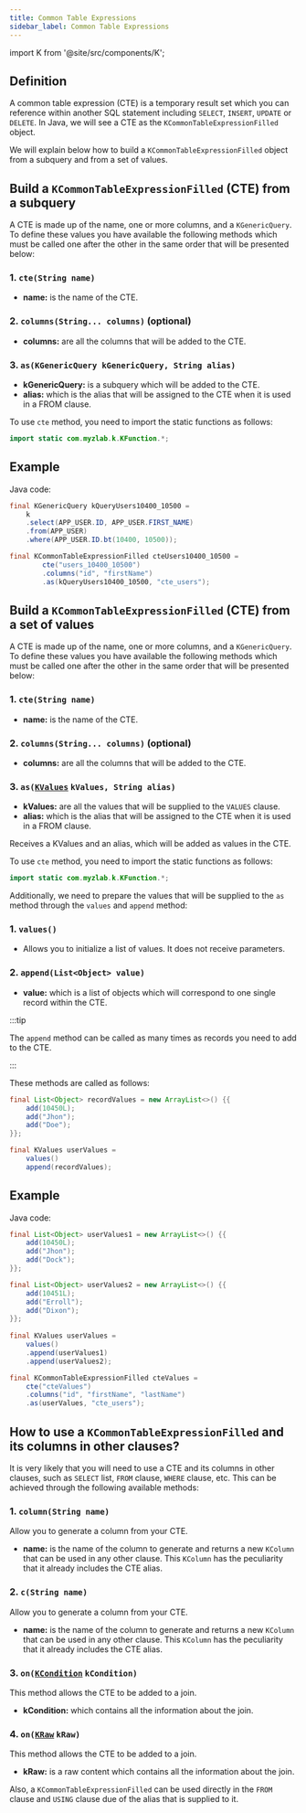 ```yaml
---
title: Common Table Expressions
sidebar_label: Common Table Expressions
---
```


import K from '@site/src/components/K';

## Definition

A common table expression (CTE) is a temporary result set which you can reference within another SQL statement including `SELECT`, `INSERT`, `UPDATE` or `DELETE`. In Java, we will see a CTE as the `KCommonTableExpressionFilled` object.

We will explain below how to build a `KCommonTableExpressionFilled` object from a subquery and from a set of values.

## Build a `KCommonTableExpressionFilled` (CTE) from a subquery

A CTE is made up of the name, one or more columns, and a `KGenericQuery`. To define these values you have available the following methods which must be called one after the other in the same order that will be presented below:

### 1. `cte(String name)`

- **name:** is the name of the CTE.

### 2. `columns(String... columns)` (optional)

- **columns:** are all the columns that will be added to the CTE.

### 3. `as(KGenericQuery kGenericQuery, String alias)`

- **kGenericQuery:** is a subquery which will be added to the CTE.  
- **alias:** which is the alias that will be assigned to the CTE when it is used in a FROM clause.

To use `cte` method, you need to import the static functions as follows:

```java
import static com.myzlab.k.KFunction.*;
```

## Example

Java code:

```java
final KGenericQuery kQueryUsers10400_10500 =
    k
    .select(APP_USER.ID, APP_USER.FIRST_NAME)
    .from(APP_USER)
    .where(APP_USER.ID.bt(10400, 10500));

final KCommonTableExpressionFilled cteUsers10400_10500 = 
        cte("users_10400_10500")
        .columns("id", "firstName")
        .as(kQueryUsers10400_10500, "cte_users");
```

## Build a `KCommonTableExpressionFilled` (CTE) from a set of values

A CTE is made up of the name, one or more columns, and a `KGenericQuery`. To define these values you have available the following methods which must be called one after the other in the same order that will be presented below:

### 1. `cte(String name)`

- **name:** is the name of the CTE.

### 2. `columns(String... columns)` (optional)

- **columns:** are all the columns that will be added to the CTE.

### 3. `as(`[`KValues`](/docs/misc/kvalues) `kValues, String alias)`

- **kValues:** are all the values that will be supplied to the `VALUES` clause.  
- **alias:** which is the alias that will be assigned to the CTE when it is used in a FROM clause.

Receives a KValues and an alias, which will be added as values in the CTE.

To use `cte` method, you need to import the static functions as follows:

```java
import static com.myzlab.k.KFunction.*;
```

Additionally, we need to prepare the values that will be supplied to the `as` method through the `values` and `append` method:

### 1. `values()`

- Allows you to initialize a list of values. It does not receive parameters.

### 2. `append(List<Object> value)`

- **value:**  which is a list of objects which will correspond to one single record within the CTE.

:::tip

The `append` method can be called as many times as records you need to add to the CTE.

:::

These methods are called as follows:

```java
final List<Object> recordValues = new ArrayList<>() {{
    add(10450L);
    add("Jhon");
    add("Doe");
}};

final KValues userValues =
    values()
    append(recordValues);
```

## Example

Java code:

```java
final List<Object> userValues1 = new ArrayList<>() {{
    add(10450L);
    add("Jhon");
    add("Dock");
}};

final List<Object> userValues2 = new ArrayList<>() {{
    add(10451L);
    add("Erroll");
    add("Dixon");
}};
    
final KValues userValues = 
    values()
    .append(userValues1)
    .append(userValues2);

final KCommonTableExpressionFilled cteValues = 
    cte("cteValues")
    .columns("id", "firstName", "lastName")
    .as(userValues, "cte_users");
```

## How to use a `KCommonTableExpressionFilled` and its columns in other clauses?

It is very likely that you will need to use a CTE and its columns in other clauses, such as `SELECT` list, `FROM` clause, `WHERE` clause, etc. This can be achieved through the following available methods:

### 1. `column(String name)`

Allow you to generate a column from your CTE.

- **name:** is the name of the column to generate and returns a new `KColumn` that can be used in any other clause. This `KColumn` has the peculiarity that it already includes the CTE alias.

### 2. `c(String name)`

Allow you to generate a column from your CTE.

- **name:** is the name of the column to generate and returns a new `KColumn` that can be used in any other clause. This `KColumn` has the peculiarity that it already includes the CTE alias.

### 3. `on(`[`KCondition`](/docs/misc/kcondition/introduction) `kCondition)`

This method allows the CTE to be added to a join.

- **kCondition:** which contains all the information about the join.

### 4. `on(`[`KRaw`](/docs/misc/select-list-values#7-kraw) `kRaw)`

This method allows the CTE to be added to a join.

- **kRaw:** is a raw content which contains all the information about the join.

Also, a `KCommonTableExpressionFilled` can be used directly in the `FROM` clause and `USING` clause due of the alias that is supplied to it.